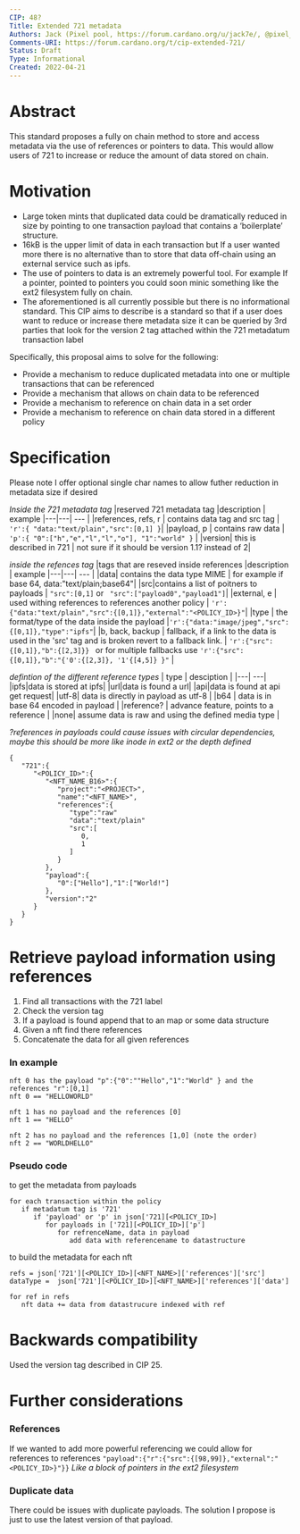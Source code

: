 ```yaml
---
CIP: 48?
Title: Extended 721 metadata
Authors: Jack (Pixel pool, https://forum.cardano.org/u/jack7e/, @pixel_pool twitter)
Comments-URI: https://forum.cardano.org/t/cip-extended-721/
Status: Draft
Type: Informational
Created: 2022-04-21
---
```


# Abstract
This standard proposes a fully on chain method to store and access metadata via the use of references or pointers to data. 
This would allow users of 721 to increase or reduce the amount of data stored on chain. 

# Motivation
- Large token mints that duplicated data could be dramatically reduced in size by pointing to one transaction payload that contains a ‘boilerplate’ structure.
- 16kB is the upper limit of data in each transaction but If a user wanted more there is no alternative than to store that data off-chain using an external service such as ipfs. 
- The use of pointers to data is an extremely powerful tool. For example If a pointer, pointed to pointers you could soon minic something like the ext2 filesystem fully on chain. 
- The aforementioned is all currently possible but there is no informational standard.
This CIP aims to describe is a standard so that if a user does want to reduce or increase there metadata size it can be queried by 3rd parties that look for the version 2 tag attached within the 721 metadatum transaction label


Specifically, this proposal aims to solve for the following:

* Provide a mechanism to reduce duplicated metadata into one or multiple transactions that can be referenced
* Provide a mechanism that allows on chain data to be referenced
* Provide a mechanism to reference on chain data in a set order
* Provide a mechanism to reference on chain data stored in a different policy

# Specification
Please note I offer optional single char names to allow futher reduction in metadata size if desired

*Inside the 721 metadata tag*
|reserved 721 metadata tag |description | example
|---|---| --- |
|references, refs, r | contains data tag and src tag | ```'r':{ "data:"text/plain","src":[0,1] }```|
|payload, p | contains raw data | ```'p':{ "0":["h","e","l","l","o"], "1":"world" }``` |
|version| this is described in 721 | not sure if it should be version 1.1? instead of 2|

*inside the refences tag*
|tags that are reseved inside references |description | example
|---|---| --- |
|data| contains the data type MIME | for example if base 64, data:"text/plain;base64"|
|src|contains a list of poitners to payloads | ```"src":[0,1]``` or ``` "src":["payload0","payload1"]```|
|external, e | used withing references to references another policy | ```'r':{"data:"text/plain","src":{[0,1]},"external":"<POLICY_ID>}"```|
|type | the format/type of the data inside the payload |```'r':{"data:"image/jpeg","src":{[0,1]},"type":"ipfs"```|
|b, back, backup | fallback, if a link to the data is used in the 'src' tag and is broken revert to a fallback link. | ```'r':{"src":{[0,1]},"b":{[2,3]}} ``` or for multiple fallbacks use ```'r':{"src":{[0,1]},"b":"{'0':{[2,3]}, '1'{[4,5]} }"``` |

*defintion of the different reference types*
| type | desciption |
|---| ---|
|ipfs|data is stored at ipfs|
|url|data is found a url|
|api|data is found at api get request|
|utf-8| data is directly in payload as utf-8 |
|b64 | data is in base 64 encoded in payload |
|reference? | advance feature, points to a reference |
|none| assume data is raw and using the defined media type |

*?references in payloads could cause issues with circular dependencies, maybe this should be more like inode in ext2 or the depth defined*


```
{
   "721":{
      "<POLICY_ID>":{
         "<NFT_NAME_B16>":{
            "project":"<PROJECT>",
            "name":"<NFT_NAME>",
            "references":{
               "type":"raw"
               "data":"text/plain"
               "src":[
                  0,
                  1
               ]
            }
         },
         "payload":{
            "0":["Hello"],"1":["World!"]
         },
         "version":"2"
      }
   }
}
```
# Retrieve payload information using references
1. Find all transactions with the 721 label
2. Check the version tag
3. If a payload is found append that to an map or some data structure 
4. Given a nft find there references
5. Concatenate the data for all given references

### In example 
```
nft 0 has the payload "p":{"0":""Hello","1":"World" } and the references "r":[0,1]
nft 0 == "HELLOWORLD"
```
```
nft 1 has no payload and the references [0]
nft 1 == "HELLO"
```
```
nft 2 has no payload and the references [1,0] (note the order)
nft 2 == "WORLDHELLO"
 ```

### Pseudo code

to get the metadata from payloads
```
for each transaction within the policy
   if metadatum tag is '721'
      if 'payload' or 'p' in json['721][<POLICY_ID>]
         for payloads in ['721][<POLICY_ID>]['p']
            for refrenceName, data in payload
               add data with referencename to datastructure    
```


to build the metadata for each nft
```
refs = json['721'][<POLICY_ID>][<NFT_NAME>]['references']['src']
dataType =  json['721'][<POLICY_ID>][<NFT_NAME>]['references']['data']

for ref in refs
   nft data += data from datastrucure indexed with ref
```

# Backwards compatibility
Used the version tag described in CIP 25.

# Further considerations
### References
If we wanted to add more powerful referencing we could allow for references to references
```"payload":{"r":{"src":{[98,99]},"external":"<POLICY_ID>}"}}```
*Like a block of pointers in the ext2 filesystem*
### Duplicate data
There could be issues with duplicate payloads. The solution I propose is just to use
the latest version of that payload.
